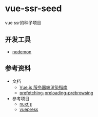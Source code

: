 # vue-ssr-seed
vue ssr的种子项目

## 开发工具
- [nodemon](https://www.npmjs.com/package/nodemon)

## 参考资料
- 文档
  - [Vue.js 服务器端渲染指南](https://ssr.vuejs.org/zh/)
  - [prefetching-preloading-prebrowsing](./docs/prefetching-preloading-prebrowsing.md)
- 参考项目
  - [nuxtjs](https://zh.nuxtjs.org/)
  - [vuepress](https://vuepress.vuejs.org/)
